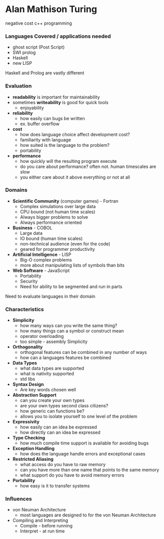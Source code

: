 # Alan Mathison Turing
  negative cost c++ programming
### Languages Covered / applications needed
* ghost script (Post Script)
* SWI prolog
* Haskell
* new LISP

Haskell and Prolog are vastly different

### Evaluation
* **readability** is important for maintainability
* sometimes **writeability** is good for quick tools
  * enjoyability
* **reliability**
  * how easily can bugs be written
  * ex. buffer overflow
* **cost**
  * how does language choice affect development cost?
  * familiarity with language
  * how suited is the language to the problem?
  * portability
* **performance** 
  * how quickly will the resulting program execute
  * do you care about performance? often not. human timescales are slow
  * you either care about it above everything or not at all

### Domains
* **Scientific Community** (computer games) - Fortran
  * Complex simulations over large data
  * CPU bound (not human time scales)
  * Always bigger problems to solve
  * Always performance oriented
* **Business** - COBOL
  * Large data
  * IO bound (human time scales)
  * non-technical audience (even for the code)
  * geared for programmer productivity
* **Artificial Intelligence**  - LISP
  * Big-O complex problems
  * more about manipulating lists of symbols than bits
* **Web Software**  - JavaScript
  * Portability
  * Security
  * Need for ability to be segmented and run in parts

Need to evaluate languages in their domain

### Characteristics
* **Simplicity**
  * how many ways can you write the same thing?
  * how many things can a symbol or construct mean
  * operator overloading
  * too simple - assembly Simplicity
* **Orthogonality**
  * orthogonal features can be combined in any number of ways
  * how can a languages features be combined
* **Data Types**
  * what data types are supported
  * what is nativity supported
  * std libs
* **Syntax Design**
  * Are key words chosen well
* **Abstraction Support**
  * can you create your own types
  * are your own types second class citizens?
  * how generic can functions be?
  * allows you to isolate yourself to one level of the problem
* **Expressivity**
  * how easily can an idea be expressed
  * how directly can an idea be expressed
* **Type Checking**
  * how much compile time support is available for avoiding bugs
* **Exception Handling**
  * how does the language handle errors and exceptional cases
* **Restricted Aliasing**
  * what access do you have to raw memory
  * can you have more than one name that points to the same memory
  * what support do you have to avoid memory errors
* **Portability**
  * how easy is it to transfer systems

### Influences
* von Neuman Architecture
  * most languages are designed to for the von Neuman Architecture
* Compiling and Interpreting
  * Compile - before running
  * Interpret - at run time
